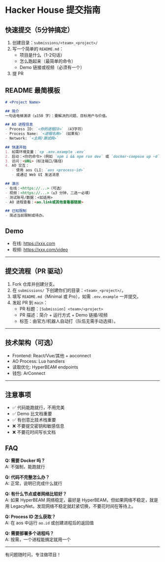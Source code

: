 # Hacker House 提交指南

## 快速提交（5分钟搞定）

1. 创建目录：`submissions/<team>_<project>/`
2. 写一个简单的 `README.md`：
   - 项目是什么（1-2句话）
   - 怎么跑起来（最简单的命令）
   - Demo 链接或视频（必须有一个）
3. 提 PR

## README 最简模板

```markdown
# <Project Name>

## 简介
一句话电梯演讲（≤150 字）：要解决的问题、目标用户与价值。

## AO 进程信息
- Process ID: `<你的进程ID>` （43字符）
- Process Name: `<进程名称>`（如果有）
- Network: `<主网/测试网>`

## 快速开始
1. 如需环境变量：`cp .env.example .env`
2. 启动：<你的命令>（例如 `npm i && npm run dev` 或 `docker-compose up -d`）
3. 访问：<URL>（标注端口/路径）
4. AO 交互：
   - 使用 aos CLI: `aos <process-id>`
   - 或通过 Web UI 发送消息

## 演示
- 在线：<https://...>（可选）
- 视频：<https://...>（≤3 分钟，二选一必填）
- 测试账号/数据：<如适用>
- AO 进程查看：<ao.link或其他查看器链接>

## 已知限制
- 简述当前限制或待办。
```

## Demo

- 在线: https://xxx.com
- 视频: https://xxx.com/video
---
## 提交流程（PR 驱动）

1. Fork 仓库并创建分支。
2. 在 `submissions/` 下创建你们的目录：`<team>_<project>/`。
3. 填写 `README.md`（Minimal 或 Pro），如需 `.env.example` 一并提交。
4. 发起 PR 到 `main`：
   - PR 标题：`[Submission] <team>/<project>`
   - PR 描述：简介 + 运行方式 + Demo 链接/视频
   - 标签：由官方/机器人自动打（队伍无需手动选择）。

---

## 技术架构（可选）

- Frontend: React/Vue/其他 + aoconnect
- AO Process: Lua handlers
- 读取优化: HyperBEAM endpoints
- 钱包: ArConnect

---

## 注意事项

- ✅ 代码能跑就行，不用完美
- ✅ Demo 比文档重要
- ✅ 有创意比技术栈重要
- ❌ 不要提交密钥和敏感信息
- ❌ 不要花时间写长文档

## FAQ

**Q: 需要 Docker 吗？**  
A: 不强制，能跑就行

**Q: 代码不完整怎么办？**  
A: 正常，说明已完成什么就行

**Q: 有什么节点或者网络比较好？**  
A: 如果 HyperBEAM 网络稳定，最好是 HyperBEAM，但如果网络不稳定，就是用 LegacyNet。发现网络不稳定就赶紧切换，不要花时间在等待上。

**Q: Process ID 怎么获取？**  
A: 在 aos 中运行 `ao.id` 或创建进程后的返回值

**Q: 需要部署多个进程吗？**  
A: 按需，一个进程能搞定就用一个

---

有问题随时问，专注做项目！
